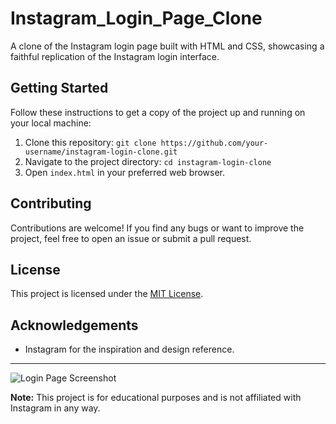 # Instagram_Login_Page_Clone

A clone of the Instagram login page built with HTML and CSS, showcasing a faithful replication of the Instagram login interface.

## Getting Started

Follow these instructions to get a copy of the project up and running on your local machine:

1. Clone this repository: `git clone https://github.com/your-username/instagram-login-clone.git`
2. Navigate to the project directory: `cd instagram-login-clone`
3. Open `index.html` in your preferred web browser.

## Contributing

Contributions are welcome! If you find any bugs or want to improve the project, feel free to open an issue or submit a pull request.

## License

This project is licensed under the [MIT License](LICENSE).

## Acknowledgements

- Instagram for the inspiration and design reference.

---

![Login Page Screenshot](https://github-production-user-asset-6210df.s3.amazonaws.com/94630639/259850241-5c8860e0-8b04-42bc-8232-af03c5c28348.png)


**Note:** This project is for educational purposes and is not affiliated with Instagram in any way.
